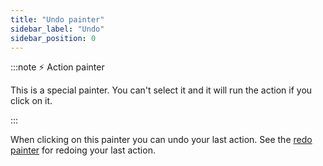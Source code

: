 ```yaml
---
title: "Undo painter"
sidebar_label: "Undo"
sidebar_position: 0
---
```


:::note ⚡ Action painter

This is a special painter.
You can't select it and it will run the action if you click on it.

:::

When clicking on this painter you can undo your last action.
See the [redo painter](redo) for redoing your last action.
